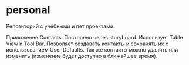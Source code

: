 # personal
Репозиторий с учебными и пет проектами.

Приложение Сontacts:
Построено через storyboard. Использует Table View и Tool Bar.
Позволяет создавать контакты и сохранять их с использованием User Defaults. Так же контакты можно удалить или изменить (изменение будет доступно в ближайшее время).
